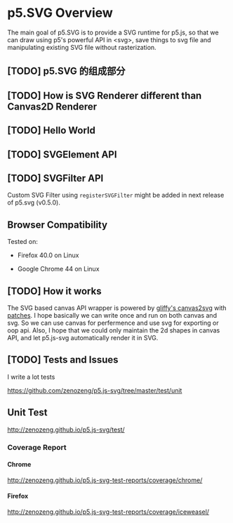 # p5.SVG Overview

The main goal of p5.SVG is to provide a SVG runtime for p5.js,
so that we can draw using p5's powerful API in \<svg\>, save things to svg file
and manipulating existing SVG file without rasterization.

## [TODO] p5.SVG 的组成部分

## [TODO] How is SVG Renderer different than Canvas2D Renderer

## [TODO] Hello World

## [TODO] SVGElement API

## [TODO] SVGFilter API

Custom SVG Filter using `registerSVGFilter` might be added in next release of p5.svg (v0.5.0).

## Browser Compatibility

Tested on:

- Firefox 40.0 on Linux

- Google Chrome 44 on Linux

## [TODO] How it works

The SVG based canvas API wrapper is powered by [gliffy's canvas2svg](https://github.com/gliffy/canvas2svg) with [patches](https://github.com/gliffy/canvas2svg/issues?utf8=%E2%9C%93&q=author%3Azenozeng+). I hope basically we can write once and run on both canvas and svg. So we can use canvas for perfermence and use svg for exporting or oop api. Also, I hope that we could only maintain the 2d shapes in canvas API, and let p5.js-svg automatically render it in SVG.

## [TODO] Tests and Issues

I write a lot tests

https://github.com/zenozeng/p5.js-svg/tree/master/test/unit

## Unit Test

http://zenozeng.github.io/p5.js-svg/test/

### Coverage Report

#### Chrome

http://zenozeng.github.io/p5.js-svg-test-reports/coverage/chrome/

#### Firefox

http://zenozeng.github.io/p5.js-svg-test-reports/coverage/iceweasel/
